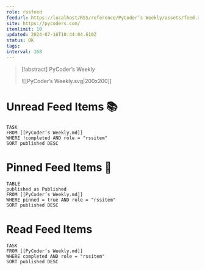 ```yaml
---
role: rssfeed
feedurl: https://localhost/RSS/reference/PyCoder’s Weekly/assets/feed.xml
site: https://pycoders.com/
itemlimit: 10
updated: 2024-07-16T10:44:04.610Z
status: OK
tags: 
interval: 168
---
```

> [!abstract] PyCoder’s Weekly
> 
>
> ![[PyCoder’s Weekly.svg|200x200]]
# Unread Feed Items 📚
~~~dataview
TASK
FROM [[PyCoder’s Weekly.md]]
WHERE !completed AND role = "rssitem"
SORT published DESC
~~~

# Pinned Feed Items 📌
~~~dataview
TABLE
published as Published
FROM [[PyCoder’s Weekly.md]]
WHERE pinned = true AND role = "rssitem"
SORT published DESC
~~~

# Read Feed Items
~~~dataview
TASK
FROM [[PyCoder’s Weekly.md]]
WHERE completed AND role = "rssitem"
SORT published DESC
~~~
